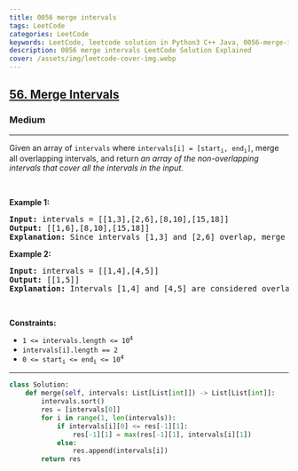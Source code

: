 ```yaml
---
title: 0056 merge intervals
tags: LeetCode
categories: LeetCode
keywords: LeetCode, leetcode solution in Python3 C++ Java, 0056-merge-intervals solution
description: 0056 merge intervals LeetCode Solution Explained
cover: /assets/img/leetcode-cover-img.webp
---
```



<h2><a href="https://leetcode.com/problems/merge-intervals/">56. Merge Intervals</a></h2><h3>Medium</h3><hr><div><p>Given an array&nbsp;of <code>intervals</code>&nbsp;where <code>intervals[i] = [start<sub>i</sub>, end<sub>i</sub>]</code>, merge all overlapping intervals, and return <em>an array of the non-overlapping intervals that cover all the intervals in the input</em>.</p>

<p>&nbsp;</p>
<p><strong class="example">Example 1:</strong></p>

<pre><strong>Input:</strong> intervals = [[1,3],[2,6],[8,10],[15,18]]
<strong>Output:</strong> [[1,6],[8,10],[15,18]]
<strong>Explanation:</strong> Since intervals [1,3] and [2,6] overlap, merge them into [1,6].
</pre>

<p><strong class="example">Example 2:</strong></p>

<pre><strong>Input:</strong> intervals = [[1,4],[4,5]]
<strong>Output:</strong> [[1,5]]
<strong>Explanation:</strong> Intervals [1,4] and [4,5] are considered overlapping.
</pre>

<p>&nbsp;</p>
<p><strong>Constraints:</strong></p>

<ul>
	<li><code>1 &lt;= intervals.length &lt;= 10<sup>4</sup></code></li>
	<li><code>intervals[i].length == 2</code></li>
	<li><code>0 &lt;= start<sub>i</sub> &lt;= end<sub>i</sub> &lt;= 10<sup>4</sup></code></li>
</ul>
</div>

---




```python
class Solution:
    def merge(self, intervals: List[List[int]]) -> List[List[int]]:
        intervals.sort()
        res = [intervals[0]]
        for i in range(1, len(intervals)):
            if intervals[i][0] <= res[-1][1]:
                res[-1][1] = max(res[-1][1], intervals[i][1])
            else:
                res.append(intervals[i])
        return res
```

